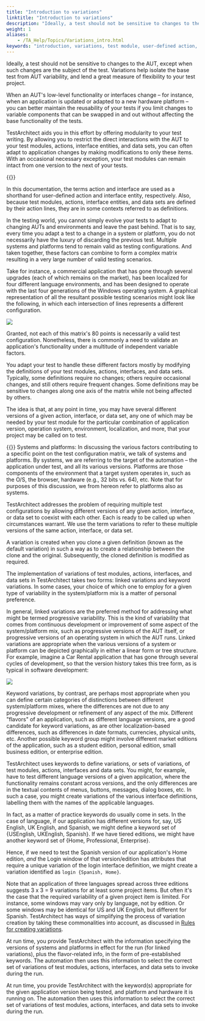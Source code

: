 ```yaml
--- 
title: "Introduction to variations"
linktitle: "Introduction to variations"
description: "Ideally, a test should not be sensitive to changes to the AUT, except when such changes are the subject of the test. Variations help isolate the base test from AUT variability, and lend a great measure of flexibility to your test project."
weight: 1
aliases: 
    - /TA_Help/Topics/Variations_intro.html
keywords: "introduction, variations, test module, user-defined action, action, interface entity, interface, data set, test modules"
---
```


Ideally, a test should not be sensitive to changes to the AUT, except when such changes are the subject of the test. Variations help isolate the base test from AUT variability, and lend a great measure of flexibility to your test project.

When an AUT's low-level functionality or interfaces change – for instance, when an application is updated or adapted to a new hardware platform – you can better maintain the reusability of your tests if you limit changes to variable components that can be swapped in and out without affecting the base functionality of the tests.

TestArchitect aids you in this effort by offering modularity to your test writing. By allowing you to restrict the direct interactions with the AUT to your test modules, actions, interface entities, and data sets, you can often adapt to application changes by making modifications to only these items. With an occasional necessary exception, your test modules can remain intact from one version to the next of your tests.

{{<note>}}

In this documentation, the terms action and interface are used as a shorthand for user-defined action and interface entity, respectively. Also, because test modules, actions, interface entities, and data sets are defined by their action lines, they are in some contexts referred to as definitions.

In the testing world, you cannot simply evolve your tests to adapt to changing AUTs and environments and leave the past behind. That is to say, every time you adapt a test to a change in a system or platform, you do not necessarily have the luxury of discarding the previous test. Multiple systems and platforms tend to remain valid as testing configurations. And taken together, these factors can combine to form a complex matrix resulting in a very large number of valid testing scenarios.

Take for instance, a commercial application that has gone through several upgrades \(each of which remains on the market\), has been localized for four different language environments, and has been designed to operate with the last four generations of the Windows operating system. A graphical representation of all the resultant possible testing scenarios might look like the following, in which each intersection of lines represents a different configuration.

![](/images/TA_Help/Images/ug_systemtree1a.png)

Granted, not each of this matrix's 80 points is necessarily a valid test configuration. Nonetheless, there is commonly a need to validate an application's functionality under a multitude of independent variable factors.

You adapt your test to handle these different factors mostly by modifying the definitions of your test modules, actions, interfaces, and data sets. Typically, some definitions require no changes; others require occasional changes, and still others require frequent changes. Some definitions may be sensitive to changes along one axis of the matrix while not being affected by others.

The idea is that, at any point in time, you may have several different versions of a given action, interface, or data set, any one of which may be needed by your test module for the particular combination of application version, operation system, environment, localization, and more, that your project may be called on to test.

{{<note>}} Systems and platforms: In discussing the various factors contributing to a specific point on the test configuration matrix, we talk of systems and platforms. By systems, we are referring to the target of the automation – the application under test, and all its various versions. Platforms are those components of the environment that a target system operates in, such as the O/S, the browser, hardware \(e.g., 32 bits vs. 64\), etc. Note that for purposes of this discussion, we from hereon refer to platforms also as systems.

TestArchitect addresses the problem of requiring multiple test configurations by allowing different versions of any given action, interface, or data set to coexist with each other. Each is ready to be called up when circumstances warrant. We use the term variations to refer to these multiple versions of the same action, interface, or data set.

A variation is created when you clone a given definition \(known as the default variation\) in such a way as to create a relationship between the clone and the original. Subsequently, the cloned definition is modified as required.

The implementation of variations of test modules, actions, interfaces, and data sets in TestArchitect takes two forms: linked variations and keyword variations. In some cases, your choice of which one to employ for a given type of variability in the system/platform mix is a matter of personal preference.

In general, linked variations are the preferred method for addressing what might be termed progressive variability. This is the kind of variability that comes from continuous development or improvement of some aspect of the system/platform mix, such as progressive versions of the AUT itself, or progressive versions of an operating system in which the AUT runs. Linked variations are appropriate when the various versions of a system or platform can be depicted graphically in either a linear form or tree structure. For example, imagine a Car Rental application that has gone through several cycles of development, so that the version history takes this tree form, as is typical in software development:

![](/images/TA_Help/Images/ug_systemtree2.png)

Keyword variations, by contrast, are perhaps most appropriate when you can define certain categories of distinctions between different system/platform mixes, where the differences are not due to any progressive development or refinement of any aspect of the mix. Different "flavors" of an application, such as different language versions, are a good candidate for keyword variations, as are other localization-based differences, such as differences in date formats, currencies, physical units, etc. Another possible keyword group might involve different market editions of the application, such as a student edition, personal edition, small business edition, or enterprise edition.

TestArchitect uses keywords to define variations, or sets of variations, of test modules, actions, interfaces and data sets. You might, for example, have to test different language versions of a given application, where the functionality remains constant across versions, and the only differences are in the textual contents of menus, buttons, messages, dialog boxes, etc. In such a case, you might create variations of the various interface definitions, labelling them with the names of the applicable languages.

In fact, as a matter of practice keywords do usually come in sets. In the case of language, if our application has different versions for, say, US English, UK English, and Spanish, we might define a keyword set of \{USEnglish, UKEnglish, Spanish\}. If we have tiered editions, we might have another keyword set of \{Home, Professional, Enterprise\}.

Hence, if we need to test the Spanish version of our application's Home edition, *and* the Login window of that version/edition has attributes that require a unique variation of the login interface definition, we might create a variation identified as `login {Spanish, Home}`.

Note that an application of three languages spread across three editions suggests 3 x 3 = 9 variations for at least some project items. But often it's the case that the required variability of a given project item is limited. For instance, some windows may vary only by language, not by edition. Or some windows may be identical for US and UK English, but different for Spanish. TestArchitect has ways of simplifying the process of variation creation by taking these commonalities into account, as discussed in [Rules for creating variations](/user-guide/variations/rules-for-creating-variations/).

At run time, you provide TestArchitect with the information specifying the versions of systems and platforms in effect for the run \(for linked variations\), plus the flavor-related info, in the form of pre-established keywords. The automation then uses this information to select the correct set of variations of test modules, actions, interfaces, and data sets to invoke during the run.

At run time, you provide TestArchitect with the keyword\(s\) appropriate for the given application version being tested, and platform and hardware it is running on. The automation then uses this information to select the correct set of variations of test modules, actions, interfaces, and data sets to invoke during the run.



